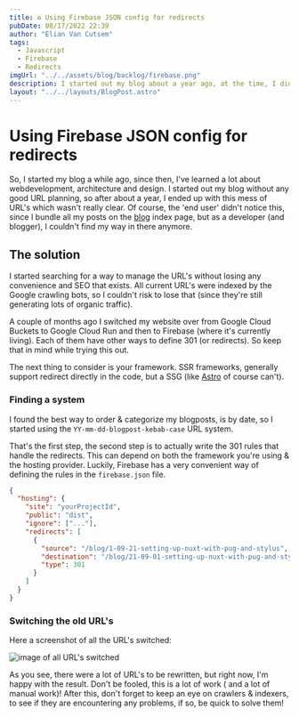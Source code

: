 ```yaml
---
title: ♻️ Using Firebase JSON config for redirects
pubDate: 08/17/2022 22:39
author: "Elian Van Cutsem"
tags:
  - Javascript
  - Firebase
  - Redirects
imgUrl: "../../assets/blog/backlog/firebase.png"
description: I started out my blog about a year ago, at the time, I didn't really think about a good URL system, which came back biting me in the ass.
layout: "../../layouts/BlogPost.astro"
---
```


# Using Firebase JSON config for redirects

So, I started my blog a while ago, since then, I've learned a lot about webdevelopment, architecture and design. I started out my blog without any good URL planning, so after about a year, I ended up with this mess of URL's which wasn't really clear. Of course, the 'end user' didn't notice this, since I bundle all my posts on the [blog](https://www.elian.codes/blog) index page, but as a developer (and blogger), I couldn't find my way in there anymore.

## The solution

I started searching for a way to manage the URL's without losing any convenience and SEO that exists. All current URL's were indexed by the Google crawling bots, so I couldn't risk to lose that (since they're still generating lots of organic traffic).

A couple of months ago I switched my website over from Google Cloud Buckets to Google Cloud Run and then to Firebase (where it's currently living). Each of them have other ways to define 301 (or redirects). So keep that in mind while trying this out.

The next thing to consider is your framework. SSR frameworks, generally support redirect directly in the code, but a SSG (like [Astro](https://astro.build) of course can't).

### Finding a system

I found the best way to order & categorize my blogposts, is by date, so I started using the `YY-mm-dd-blogpost-kebab-case` URL system.

That's the first step, the second step is to actually write the 301 rules that handle the redirects. This can depend on both the framework you're using & the hosting provider. Luckily, Firebase has a very convenient way of defining the rules in the `firebase.json` file.

```json
{
  "hosting": {
    "site": "yourProjectId",
    "public": "dist",
    "ignore": ["..."],
    "redirects": [
      {
        "source": "/blog/1-09-21-setting-up-nuxt-with-pug-and-stylus",
        "destination": "/blog/21-09-01-setting-up-nuxt-with-pug-and-stylus",
        "type": 301
      }
    ]
  }
}
```

### Switching the old URL's

Here a screenshot of all the URL's switched:

![image of all URL's switched](https://i.imgur.com/cXDHoYZ.png)

As you see, there were a lot of URL's to be rewritten, but right now, I'm happy with the result. Don't be fooled, this is a lot of work ( and a lot of manual work)! After this, don't forget to keep an eye on crawlers & indexers, to see if they are encountering any problems, if so, be quick to solve them!
